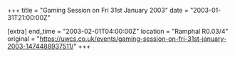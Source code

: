 +++
title = "Gaming Session on Fri 31st January 2003"
date = "2003-01-31T21:00:00Z"

[extra]
end_time = "2003-02-01T04:00:00Z"
location = "Ramphal R0.03/4"
original = "https://uwcs.co.uk/events/gaming-session-on-fri-31st-january-2003-1474488937511/"
+++



